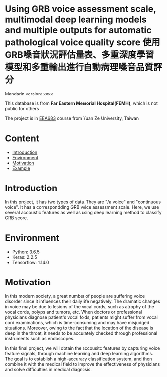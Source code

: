 # Using GRB voice assessment scale, multimodal deep learning models and multiple outputs for automatic pathological voice quality score 使用GRB嗓音狀況評估量表、多重深度學習模型和多重輸出進行自動病理嗓音品質評分

Mandarin version: xxxx

This database is from <b>Far Eastern Memorial Hospital(FEMH)</b>, which is not public for others

The project is in [EEA683](https://portal.yzu.edu.tw/cosSelect/Cos_Plan_En.aspx?y=108&s=2&id=EEA683&c=A) course from Yuan Ze University, Taiwan

# Content

  * [Introduction](#Introduction)
  * [Environment](#Environment)
  * [Motivation](#Motivation)
  * [Example](#Example)
  
# Introduction

In this project, it has two types of data. They are "/a voice" and "continuous voice". It has a correspondding GRB voice assessment scale.
Here, we use several accoustic features as well as using deep learning method to classify GRB score.


# Environment

   * Python: 3.6.5
   * Keras: 2.2.5
   * Tensorflow: 1.14.0
   
# Motivation

In this modern society, a great number of people are suffering voice disorder since it influences their daily life negatively. The dramatic changes in voice may be due to lesions of the vocal cords, such as atrophy of the vocal cords, polyps and tumors, etc. When doctors or professional physicians diagnose patient's vocal folds, patients might suffer from vocal cord examinations, which is time-consuming and may have misjudged situations. Moreover, owing to the fact that the location of the disease is deep in the throat, it needs to be accurately checked through professional instruments such as endoscopes.<br>

In this final project, we will obtain the accousitc features by capturing voice feature signals, through machine learning and deep learning algorithms. The goal is to establish a high-accuracy classification system, and then combine it with the medical field to improve the effectiveness of physicians and solve difficulties in medical diagnosis.





